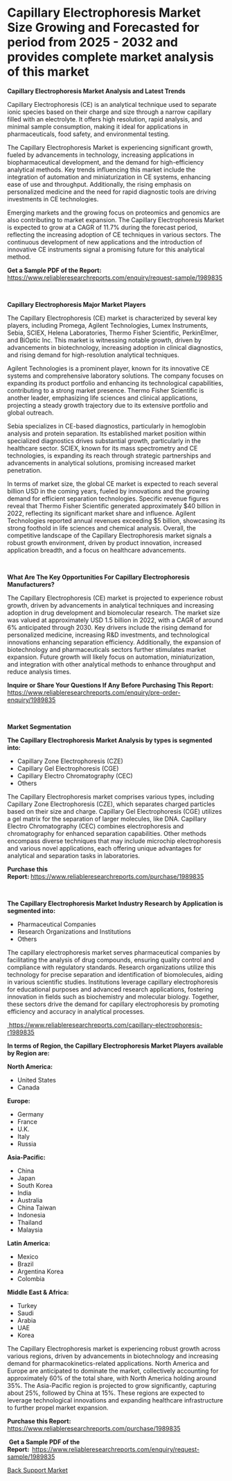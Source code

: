<p><h1>Capillary Electrophoresis Market Size Growing and Forecasted for period from 2025 - 2032 and provides complete market analysis of this market</h1></p><p><strong>Capillary Electrophoresis Market Analysis and Latest Trends</strong></p>
<p><p>Capillary Electrophoresis (CE) is an analytical technique used to separate ionic species based on their charge and size through a narrow capillary filled with an electrolyte. It offers high resolution, rapid analysis, and minimal sample consumption, making it ideal for applications in pharmaceuticals, food safety, and environmental testing. </p><p>The Capillary Electrophoresis Market is experiencing significant growth, fueled by advancements in technology, increasing applications in biopharmaceutical development, and the demand for high-efficiency analytical methods. Key trends influencing this market include the integration of automation and miniaturization in CE systems, enhancing ease of use and throughput. Additionally, the rising emphasis on personalized medicine and the need for rapid diagnostic tools are driving investments in CE technologies.</p><p>Emerging markets and the growing focus on proteomics and genomics are also contributing to market expansion. The Capillary Electrophoresis Market is expected to grow at a CAGR of 11.7% during the forecast period, reflecting the increasing adoption of CE techniques in various sectors. The continuous development of new applications and the introduction of innovative CE instruments signal a promising future for this analytical method.</p></p>
<p><strong>Get a Sample PDF of the Report:&nbsp;</strong> <a href="https://www.reliableresearchreports.com/enquiry/request-sample/1989835?utm_campaign=2326&utm_medium=2&utm_source=Github&utm_content=ia&utm_term=04032025&utm_id=capillary-electrophoresis">https://www.reliableresearchreports.com/enquiry/request-sample/1989835</a></p>
<p>&nbsp;</p>
<p><strong>Capillary Electrophoresis Major Market Players</strong></p>
<p><p>The Capillary Electrophoresis (CE) market is characterized by several key players, including Promega, Agilent Technologies, Lumex Instruments, Sebia, SCIEX, Helena Laboratories, Thermo Fisher Scientific, PerkinElmer, and BiOptic Inc. This market is witnessing notable growth, driven by advancements in biotechnology, increasing adoption in clinical diagnostics, and rising demand for high-resolution analytical techniques.</p><p>Agilent Technologies is a prominent player, known for its innovative CE systems and comprehensive laboratory solutions. The company focuses on expanding its product portfolio and enhancing its technological capabilities, contributing to a strong market presence. Thermo Fisher Scientific is another leader, emphasizing life sciences and clinical applications, projecting a steady growth trajectory due to its extensive portfolio and global outreach.</p><p>Sebia specializes in CE-based diagnostics, particularly in hemoglobin analysis and protein separation. Its established market position within specialized diagnostics drives substantial growth, particularly in the healthcare sector. SCIEX, known for its mass spectrometry and CE technologies, is expanding its reach through strategic partnerships and advancements in analytical solutions, promising increased market penetration.</p><p>In terms of market size, the global CE market is expected to reach several billion USD in the coming years, fueled by innovations and the growing demand for efficient separation technologies. Specific revenue figures reveal that Thermo Fisher Scientific generated approximately $40 billion in 2022, reflecting its significant market share and influence. Agilent Technologies reported annual revenues exceeding $5 billion, showcasing its strong foothold in life sciences and chemical analysis. Overall, the competitive landscape of the Capillary Electrophoresis market signals a robust growth environment, driven by product innovation, increased application breadth, and a focus on healthcare advancements.</p></p>
<p>&nbsp;</p>
<p><strong>What Are The Key Opportunities For Capillary Electrophoresis Manufacturers?</strong></p>
<p><p>The Capillary Electrophoresis (CE) market is projected to experience robust growth, driven by advancements in analytical techniques and increasing adoption in drug development and biomolecular research. The market size was valued at approximately USD 1.5 billion in 2022, with a CAGR of around 6% anticipated through 2030. Key drivers include the rising demand for personalized medicine, increasing R&D investments, and technological innovations enhancing separation efficiency. Additionally, the expansion of biotechnology and pharmaceuticals sectors further stimulates market expansion. Future growth will likely focus on automation, miniaturization, and integration with other analytical methods to enhance throughput and reduce analysis times.</p></p>
<p><strong>Inquire or Share Your Questions If Any Before Purchasing This Report:</strong> <a href="https://www.reliableresearchreports.com/enquiry/pre-order-enquiry/1989835?utm_campaign=2326&utm_medium=2&utm_source=Github&utm_content=ia&utm_term=04032025&utm_id=capillary-electrophoresis">https://www.reliableresearchreports.com/enquiry/pre-order-enquiry/1989835</a></p>
<p>&nbsp;</p>
<p><strong>Market Segmentation</strong></p>
<p><strong>The Capillary Electrophoresis Market Analysis by types is segmented into:</strong></p>
<p><ul><li>Capillary Zone Electrophoresis (CZE)</li><li>Capillary Gel Electrophoresis (CGE)</li><li>Capillary Electro Chromatography (CEC)</li><li>Others</li></ul></p>
<p><p>The Capillary Electrophoresis market comprises various types, including Capillary Zone Electrophoresis (CZE), which separates charged particles based on their size and charge. Capillary Gel Electrophoresis (CGE) utilizes a gel matrix for the separation of larger molecules, like DNA. Capillary Electro Chromatography (CEC) combines electrophoresis and chromatography for enhanced separation capabilities. Other methods encompass diverse techniques that may include microchip electrophoresis and various novel applications, each offering unique advantages for analytical and separation tasks in laboratories.</p></p>
<p><strong>Purchase this Report:&nbsp;</strong><a href="https://www.reliableresearchreports.com/purchase/1989835?utm_campaign=2326&utm_medium=2&utm_source=Github&utm_content=ia&utm_term=04032025&utm_id=capillary-electrophoresis">https://www.reliableresearchreports.com/purchase/1989835</a></p>
<p>&nbsp;</p>
<p><strong>The Capillary Electrophoresis Market Industry Research by Application is segmented into:</strong></p>
<p><ul><li>Pharmaceutical Companies</li><li>Research Organizations and Institutions</li><li>Others</li></ul></p>
<p><p>The capillary electrophoresis market serves pharmaceutical companies by facilitating the analysis of drug compounds, ensuring quality control and compliance with regulatory standards. Research organizations utilize this technology for precise separation and identification of biomolecules, aiding in various scientific studies. Institutions leverage capillary electrophoresis for educational purposes and advanced research applications, fostering innovation in fields such as biochemistry and molecular biology. Together, these sectors drive the demand for capillary electrophoresis by promoting efficiency and accuracy in analytical processes.</p></p>
<p><a href="https://www.reliableresearchreports.com/capillary-electrophoresis-r1989835?utm_campaign=2326&utm_medium=2&utm_source=Github&utm_content=ia&utm_term=04032025&utm_id=capillary-electrophoresis">&nbsp;https://www.reliableresearchreports.com/capillary-electrophoresis-r1989835</a></p>
<p><strong>In terms of Region, the Capillary Electrophoresis Market Players available by Region are:</strong></p>
<p>
    <p> <strong> North America: </strong>
        <ul>
            <li>United States</li>
            <li>Canada</li>
        </ul>
        </p> 
    <p> <strong> Europe: </strong>
        <ul>
            <li>Germany</li>
            <li>France</li>
            <li>U.K.</li>
            <li>Italy</li>
            <li>Russia</li>
        </ul>
        </p> 
    <p> <strong> Asia-Pacific: </strong>
        <ul>
            <li>China</li>
            <li>Japan</li>
            <li>South Korea</li>
            <li>India</li>
            <li>Australia</li>
            <li>China Taiwan</li>
            <li>Indonesia</li>
            <li>Thailand</li>
            <li>Malaysia</li>
        </ul>
        </p> 
    <p> <strong> Latin America: </strong>
        <ul>
            <li>Mexico</li>
            <li>Brazil</li>
            <li>Argentina Korea</li>
            <li>Colombia</li>
        </ul>
        </p> 
    <p> <strong> Middle East & Africa: </strong>
        <ul>
            <li>Turkey</li>
            <li>Saudi</li>
            <li>Arabia</li>
            <li>UAE</li>
            <li>Korea</li>
        </ul>
    </p>
    </p>
<p><p>The Capillary Electrophoresis market is experiencing robust growth across various regions, driven by advancements in biotechnology and increasing demand for pharmacokinetics-related applications. North America and Europe are anticipated to dominate the market, collectively accounting for approximately 60% of the total share, with North America holding around 35%. The Asia-Pacific region is projected to grow significantly, capturing about 25%, followed by China at 15%. These regions are expected to leverage technological innovations and expanding healthcare infrastructure to further propel market expansion.</p></p>
<p><strong>Purchase this Report: </strong><a href="https://www.reliableresearchreports.com/purchase/1989835?utm_campaign=2326&utm_medium=2&utm_source=Github&utm_content=ia&utm_term=04032025&utm_id=capillary-electrophoresis">https://www.reliableresearchreports.com/purchase/1989835</a></p>
<p>&nbsp;<strong>Get a Sample PDF of the Report:&nbsp;&nbsp;</strong><a href="https://www.reliableresearchreports.com/enquiry/request-sample/1989835?utm_campaign=2326&utm_medium=2&utm_source=Github&utm_content=ia&utm_term=04032025&utm_id=capillary-electrophoresis">https://www.reliableresearchreports.com/enquiry/request-sample/1989835</a></p>
<p><strong></strong></p>
<p><p><a href="https://github.com/NargisHussain75/Market-Research-Report-List-1/blob/main/back-support-market.md?utm_campaign=2326&utm_medium=2&utm_source=Github&utm_content=ia&utm_term=04032025&utm_id=capillary-electrophoresis">Back Support Market</a></p></p>